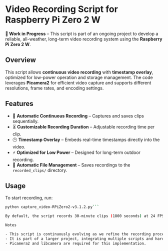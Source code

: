 # Video Recording Script for Raspberry Pi Zero 2 W  

**📌 Work in Progress** – This script is part of an ongoing project to develop a reliable, all-weather, long-term video recording system using the **Raspberry Pi Zero 2 W**.  

## Overview  
This script allows **continuous video recording** with **timestamp overlay**, optimized for low-power operation and storage management. The code leverages **Picamera2** for efficient video capture and supports different resolutions, frame rates, and encoding settings.  

## Features  
- 🎥 **Automatic Continuous Recording** – Captures and saves clips sequentially.  
- ⏳ **Customizable Recording Duration** – Adjustable recording time per clip.  
- 🕒 **Timestamp Overlay** – Embeds real-time timestamps directly into the video.  
- ⚡ **Optimized for Low Power** – Designed for long-term outdoor recording.  
- 📁 **Automatic File Management** – Saves recordings to the `recorded_clips/` directory.  

## Usage  
To start recording, run:  
```bash
python capture_video-RPiZero2-v3.1.2.py```

By default, the script records 30-minute clips (1800 seconds) at 24 FPS. You can modify parameters such as duration, resolution, and frame rate in the record_video() function.

Notes

- This script is continuously evolving as we refine the recording process.
- It is part of a larger project, integrating multiple scripts and hardware optimizations.
- Picamera2 and libcamera are required for this implementation.
